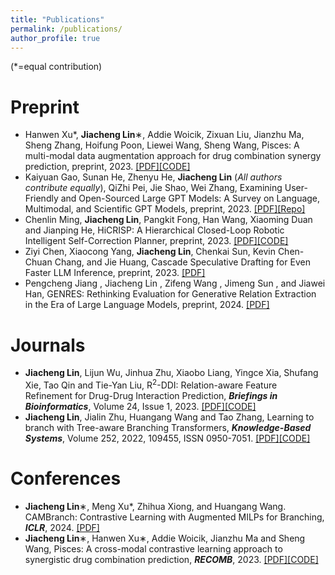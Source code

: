 ```yaml
---
title: "Publications"
permalink: /publications/
author_profile: true
---
```


(*=equal contribution)

Preprint
=======
- Hanwen Xu*, **Jiacheng Lin**∗, Addie Woicik, Zixuan Liu, Jianzhu Ma, Sheng Zhang, Hoifung Poon, Liewei Wang, Sheng Wang, Pisces: A multi-modal data augmentation approach for drug combination synergy prediction, preprint, 2023. [[PDF]](https://www.biorxiv.org/content/10.1101/2022.11.21.517439v2.full.pdf)[[CODE]](https://github.com/HanwenXuTHU/Pisces)
- Kaiyuan Gao, Sunan He, Zhenyu He, **Jiacheng Lin** (_All authors contribute equally_), QiZhi Pei, Jie Shao, Wei Zhang, Examining User-Friendly and Open-Sourced Large GPT Models: A Survey on Language, Multimodal, and Scientific GPT Models, preprint, 2023. [[PDF]](https://arxiv.org/pdf/2308.14149.pdf)[[Repo]](https://github.com/GPT-Alternatives/gpt_alternatives)
- Chenlin Ming, **Jiacheng Lin**, Pangkit Fong, Han Wang, Xiaoming Duan and Jianping He, HiCRISP: A Hierarchical Closed-Loop Robotic Intelligent
Self-Correction Planner, preprint, 2023. [[PDF]](https://arxiv.org/pdf/2309.12089.pdf)[[CODE]](https://github.com/ming-bot/HiCRISP)
- Ziyi Chen, Xiaocong Yang, **Jiacheng Lin**, Chenkai Sun, Kevin Chen-Chuan Chang, and Jie Huang, Cascade Speculative Drafting for Even Faster LLM Inference, preprint, 2023. [[PDF]](https://arxiv.org/pdf/2312.11462.pdf)
- Pengcheng Jiang , Jiacheng Lin , Zifeng Wang , Jimeng Sun , and Jiawei Han, GENRES: Rethinking Evaluation for Generative Relation Extraction in the Era of Large Language Models, preprint, 2024. [[PDF]](https://arxiv.org/pdf/2402.10744.pdf)


Journals
========
- **Jiacheng Lin**, Lijun Wu, Jinhua Zhu, Xiaobo Liang, Yingce Xia, Shufang Xie, Tao Qin and Tie-Yan Liu, R<sup>2</sup>-DDI: Relation-aware Feature Refinement for Drug-Drug Interaction Prediction, **_Briefings in Bioinformatics_**, Volume 24, Issue 1, 2023. [[PDF]](https://academic.oup.com/bib/advance-article/doi/10.1093/bib/bbac576/6961471?utm_source=authortollfreelink&utm_campaign=bib&utm_medium=email&guestAccessKey=189b0995-bc41-40fc-b625-bf34b44ff21e&login=true)[[CODE]](https://github.com/linjc16/R2-DDI)
- **Jiacheng Lin**, Jialin Zhu, Huangang Wang and Tao Zhang, Learning to branch with Tree-aware Branching Transformers, **_Knowledge-Based Systems_**, Volume 252, 2022, 109455, ISSN 0950-7051. [[PDF]](https://www.sciencedirect.com/science/article/pii/S0950705122007298)[[CODE]](https://github.com/linjc16/TBranT)

Conferences
========
- **Jiacheng Lin**∗, Meng Xu*, Zhihua Xiong, and Huangang Wang. CAMBranch: Contrastive Learning with Augmented MILPs for Branching, **_ICLR_**, 2024. [[PDF]](https://arxiv.org/pdf/2402.03647.pdf)
- **Jiacheng Lin**∗, Hanwen Xu∗, Addie Woicik, Jianzhu Ma and Sheng Wang, Pisces: A cross-modal contrastive learning approach to synergistic drug combination prediction, **_RECOMB_**, 2023. [[PDF]](https://www.biorxiv.org/content/10.1101/2022.11.21.517439v1)[[CODE]](https://github.com/linjc16/Pisces)

